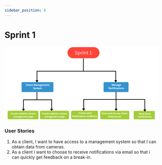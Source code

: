 ```yaml
---
sidebar_position: 6
---
```


# Sprint 1
![Sprint 1](../../static//img/sprint.png)
### User Stories
1. As a client, I want to have access to a management system so that I can obtain data from cameras.
2. As a client i want to choose  to receive notifications  via email so that i can quickly get feedback on a break-in.
